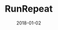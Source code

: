 ---
layout: site
title: "RunRepeat"
date: 2018-01-02
categories: [community]
version: 4.3.2
major: 4
minor: 3
patch: 2
slug: runrepeat
link: https://runrepeat.com/
permalink: /sites/:slug
---